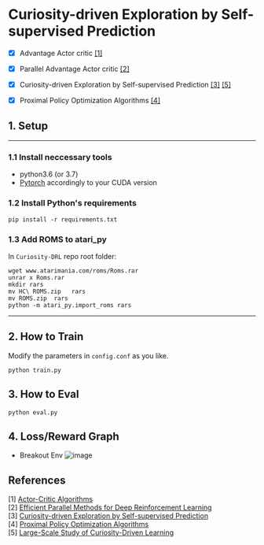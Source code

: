 # Curiosity-driven Exploration by Self-supervised Prediction


- [x] Advantage Actor critic [[1]](#references)
- [x] Parallel Advantage Actor critic [[2]](#references)
- [x] Curiosity-driven Exploration by Self-supervised Prediction [[3]](#references) [[5]](#references)
- [x] Proximal Policy Optimization Algorithms [[4]](#references)

 
## 1. Setup
------------

### 1.1 Install neccessary tools

- python3.6 (or 3.7)
- [Pytorch](https://pytorch.org/get-started/locally/) accordingly to your CUDA version

###  1.2 Install Python's requirements

`pip install -r requirements.txt`

### 1.3 Add ROMS to atari_py
In `Curiosity-DRL` repo root folder:

```
wget www.atarimania.com/roms/Roms.rar
unrar x Roms.rar
mkdir rars
mv HC\ ROMS.zip   rars
mv ROMS.zip  rars
python -m atari_py.import_roms rars
```

------------


## 2. How to Train
Modify the parameters in `config.conf` as you like.
```
python train.py
```

## 3. How to Eval
```
python eval.py
```

## 4. Loss/Reward Graph
- Breakout Env
![image](https://user-images.githubusercontent.com/23333028/49057720-29ee9680-f244-11e8-865a-4ccfb360ddd6.png)



References
----------

[1] [Actor-Critic Algorithms](https://papers.nips.cc/paper/1786-actor-critic-algorithms.pdf)    
[2] [Efficient Parallel Methods for Deep Reinforcement Learning](https://arxiv.org/abs/1705.04862)  
[3] [Curiosity-driven Exploration by Self-supervised Prediction](https://arxiv.org/abs/1705.05363)   
[4] [Proximal Policy Optimization Algorithms](https://arxiv.org/abs/1707.06347)  
[5] [Large-Scale Study of Curiosity-Driven Learning](https://arxiv.org/abs/1808.04355)  
  
